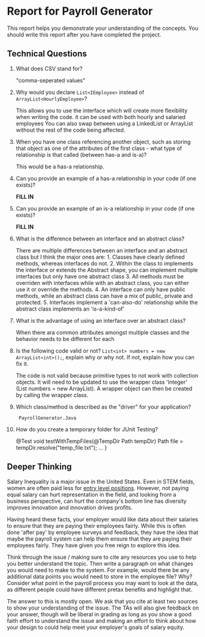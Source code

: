 # Report for Payroll Generator

This report helps you demonstrate your understanding of the concepts. You should write this report after you have completed the project. 

## Technical Questions

1. What does CSV stand for?

    "comma-seperated values"

2. Why would you declare `List<IEmployee>` instead of `ArrayList<HourlyEmployee>`?

    This allows you to use the interface which will create more flexibility when writing the code. it can be used with both hourly and salaried employees
    You can also swap between using a LinkedList or ArrayList without the rest of the code being affected.

3. When you have one class referencing another object, such as storing that object as one of the attributes of the first class - what type of relationship is that called (between has-a and is-a)?

    This would be a has-a relationship.

4. Can you provide an example of a has-a relationship in your code (if one exists)?

    **FILL IN**


5. Can you provide an example of an is-a relationship in your code (if one exists)?

   **FILL IN**

6. What is the difference between an interface and an abstract class?
    
    There are multiple differences between an interface and an abstract class but I think the major ones are:
            1. Classes have clearly defined methods, whereas interfaces do not.
            2. Within the class to implements the interface or extends the Abstract shape, you can implement multiple interfaces but only have one abstract class
            3. All methods must be overriden with interfaces while with an abstract class, you can either use it or override the methods.
            4. An interface can only have public methods, while an abstract class can have a mix of public, private and protected.
            5. Interfaces implement a 'can-also-do' relationship while the abstract class implements an 'is-a-kind-of'

7. What is the advantage of using an interface over an abstract class?

    When there ara common attributes amongst multiple classes and the behavior needs to be different for each 

8. Is the following code valid or not? `List<int> numbers = new ArrayList<int>();`, explain why or why not. If not, explain how you can fix it. 

    The code is not valid because primitive types to not work with collection objects. It will need to be updated to use the wrapper class 'Integer' (List<Integer> numbers = new ArrayList<Integer>).
    A wrapper object can then be created by calling the wrapper class.

9. Which class/method is described as the "driver" for your application? 

        PayrollGenerator.Java

10. How do you create a temporary folder for JUnit Testing? 

    @Test
    void testWithTempFiles(@TempDir Path tempDir)
    Path file = tempDir.resolve("temp_file.txt");
    ...
    }
    


## Deeper Thinking 

Salary Inequality is a major issue in the United States. Even in STEM fields, women are often paid less for [entry level positions](https://www.gsb.stanford.edu/insights/whats-behind-pay-gap-stem-jobs). However, not paying equal salary can hurt representation in the field, and looking from a business perspective, can hurt the company's bottom line has diversity improves innovation and innovation drives profits. 

Having heard these facts, your employer would like data about their salaries to ensure that they are paying their employees fairly. While this is often done 'after pay' by employee surveys and feedback, they have the idea that maybe the payroll system can help them ensure that they are paying their employees fairly. They have given you free reign to explore this idea.

Think through the issue / making sure to cite any resources you use to help you better understand the topic. Then write a paragraph on what changes you would need to make to the system. For example, would there be any additional data points you would need to store in the employee file? Why? Consider what point in the payroll process you may want to look at the data, as different people could have different pretax benefits and highlight that. 

The answer to this is mostly open. We ask that you cite at least two sources to show your understanding of the issue. The TAs will also give feedback on your answer, though will be liberal in grading as long as you show a good faith effort to understand the issue and making an effort to think about how your design to could help meet your employer's goals of salary equity. 
